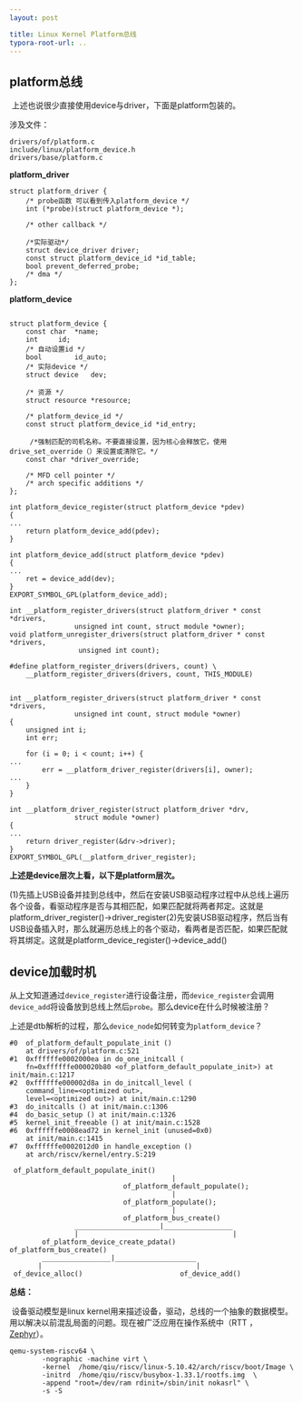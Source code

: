 ```yaml
---
layout: post

title: Linux Kernel Platform总线
typora-root-url: ..
---
```


## platform总线

​	上述也说很少直接使用device与driver，下面是platform包装的。

涉及文件：

```
drivers/of/platform.c
include/linux/platform_device.h
drivers/base/platform.c
```

**platform_driver**

```
struct platform_driver {
	/* probe函数 可以看到传入platform_device */
	int (*probe)(struct platform_device *);

	/* other callback */
	
	/*实际驱动*/
	struct device_driver driver;
	const struct platform_device_id *id_table;
	bool prevent_deferred_probe;
	/* dma */
};
```

**platform_device**

```

struct platform_device {
	const char	*name;
	int		id;
	/* 自动设置id */
	bool		id_auto;
	/* 实际device */
	struct device	dev;

	/* 资源 */
	struct resource	*resource;

	/* platform_device_id */
	const struct platform_device_id	*id_entry;

	 /*强制匹配的司机名称。不要直接设置，因为核心会释放它。使用drive_set_override（）来设置或清除它。*/
	const char *driver_override;

	/* MFD cell pointer */
	/* arch specific additions */
};

```

```
int platform_device_register(struct platform_device *pdev)
{
...
	return platform_device_add(pdev);
}

int platform_device_add(struct platform_device *pdev)
{
...
	ret = device_add(dev);
}
EXPORT_SYMBOL_GPL(platform_device_add);
```

```
int __platform_register_drivers(struct platform_driver * const *drivers,
				unsigned int count, struct module *owner);
void platform_unregister_drivers(struct platform_driver * const *drivers,
				 unsigned int count);

#define platform_register_drivers(drivers, count) \
	__platform_register_drivers(drivers, count, THIS_MODULE)


int __platform_register_drivers(struct platform_driver * const *drivers,
				unsigned int count, struct module *owner)
{
	unsigned int i;
	int err;

	for (i = 0; i < count; i++) {
...
		err = __platform_driver_register(drivers[i], owner);
...
	}
}

int __platform_driver_register(struct platform_driver *drv,
				struct module *owner)
{
...
	return driver_register(&drv->driver);
}
EXPORT_SYMBOL_GPL(__platform_driver_register);
```

**上述是device层次上看，以下是platform层次。**

​	(1)先插上USB设备并挂到总线中，然后在安装USB驱动程序过程中从总线上遍历各个设备，看驱动程序是否与其相匹配，如果匹配就将两者邦定。这就是platform_driver_register()->driver_register
​	(2)先安装USB驱动程序，然后当有USB设备插入时，那么就遍历总线上的各个驱动，看两者是否匹配，如果匹配就将其绑定。这就是platform_device_register()->device_add()

## device加载时机

​	从上文知道通过`device_register`进行设备注册，而`device_register`会调用`device_add`将设备放到总线上然后`probe`。那么device在什么时候被注册？

上述是dtb解析的过程，那么`device_node`如何转变为`platform_device`？

```
#0  of_platform_default_populate_init ()
    at drivers/of/platform.c:521
#1  0xffffffe0002000ea in do_one_initcall (
    fn=0xffffffe000020b80 <of_platform_default_populate_init>) at init/main.c:1217
#2  0xffffffe000002d8a in do_initcall_level (
    command_line=<optimized out>,
    level=<optimized out>) at init/main.c:1290
#3  do_initcalls () at init/main.c:1306
#4  do_basic_setup () at init/main.c:1326
#5  kernel_init_freeable () at init/main.c:1528
#6  0xffffffe0008ead72 in kernel_init (unused=0x0)
    at init/main.c:1415
#7  0xffffffe0002012d0 in handle_exception ()
    at arch/riscv/kernel/entry.S:219
```

```
 of_platform_default_populate_init()
                                        |
                            of_platform_default_populate();
                                        |
                            of_platform_populate();
                                        |
                            of_platform_bus_create()
                _____________________|_________________
                |                                      |
        of_platform_device_create_pdata()       of_platform_bus_create()
        _________________|____________________
       |                                      |
 of_device_alloc()                        of_device_add()      
```

**总结：**

​	设备驱动模型是linux kernel用来描述设备，驱动，总线的一个抽象的数据模型。用以解决以前混乱局面的问题。现在被广泛应用在操作系统中（RTT ，[Zephyr](https://zephyrproject.org/)）。

```
qemu-system-riscv64 \
        -nographic -machine virt \
        -kernel  /home/qiu/riscv/linux-5.10.42/arch/riscv/boot/Image \
        -initrd  /home/qiu/riscv/busybox-1.33.1/rootfs.img  \
        -append "root=/dev/ram rdinit=/sbin/init nokasrl" \
        -s -S
```

